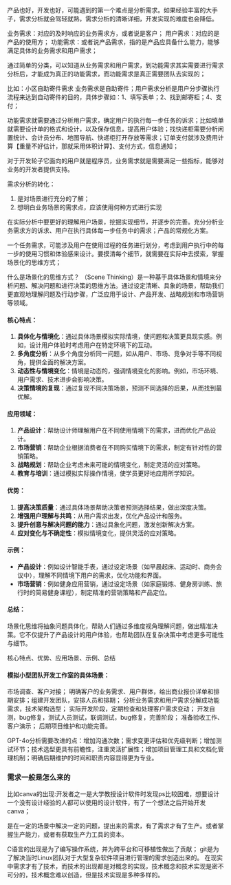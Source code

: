产品也好，开发也好，可能遇到的第一个难点是分析需求。如果经验丰富的大手子，需求分析就会驾轻就熟，需求分析的清晰详细，开发实现的难度也会降低。

业务需求：对应的及时响应的业务需求方，或者说是客户；
用户需求：对应的是产品的使用方；
功能需求：或者说产品需求，指的是产品应具备什么能力，能够满足具体的业务需求和用户需求；

通过简单的分类，可以知道从业务需求和用户需求，到功能需求其实需要进行需求分析后，才能成为真正的功能需求，而功能需求是真正需要团队去实现的；

比如：小区自助寄件需求
业务需求是自助寄件；用户需求分析是用户分步骤执行流程来达到自动寄件的目的，具体步骤如：1、填写表单；2、找到邮寄柜；4、支付；

功能需求就需要通过分析用户需求，确定用户的执行每一步任务的诉求；比如填单就需要设计单的格式和设计，以及保存信息，提高用户体验；找快递柜需要分析闲置统计、会计员分布、地图导航、快递柜打开存放等需求；订单支付就涉及费用计算【重量不好估计，那就采用体积计算】、支付方式，信息通知；

对于开发轮子它面向的用户就是程序员，业务需求就是需要满足一些指标，能够对业务的开发者提供支持。

需求分析的转化：
1. 是对场景进行充分的了解；
2. 想明白业务场景的需求点，应该使用何种方式进行实现

在实际分析中要更好的理解用户场景，挖掘实现细节，并逐步的完善。充分分析业务需求方的诉求、用户在执行具体每一步任务中的需求；产品的常规化方案。

一个任务需求，可能涉及用户在使用过程的任务进行划分，考虑到用户执行中的每一步的使用习惯和体验感来设计。要摸清每个细节，就需要在实际中去摸索，掌握场景化的思维方式；

什么是场景化的思维方式？
（Scene Thinking）是一种基于具体场景和情境来分析问题、解决问题和进行决策的思维方法。通过设定清晰、具象的场景，帮助我们更直观地理解问题及行动步骤，广泛应用于设计、产品开发、战略规划和市场营销等领域。

#### 核心特点：

1. **具体化与情境化**：通过具体场景模拟实际情境，使问题和决策更具现实感。例如，设计用户体验时考虑用户在特定环境下的互动。
2. **多角度分析**：从多个角度分析同一问题，如从用户、市场、竞争对手等不同视角，提供全面的解决方案。
3. **动态性与情境变化**：情境是动态的，强调情境变化的影响。例如，市场环境、用户需求、技术进步会影响决策。
4. **决策情境的复现**：通过复现不同决策场景，预测不同选择的后果，从而找到最优解。

#### 应用领域：
1. **产品设计**：帮助设计师理解用户在不同使用情境下的需求，进而优化产品设计。
2. **市场营销**：帮助企业根据消费者在不同购买情境下的需求，制定有针对性的营销策略。
3. **战略规划**：帮助企业考虑未来可能的情境变化，制定灵活的应对策略。
4. **教育与培训**：通过模拟实际操作情境，使学员更好地应用所学知识。

#### 优势：
1. **提高决策质量**：通过具体场景帮助决策者预测选择结果，做出深度决策。
2. **增强用户理解与共鸣**：从用户需求出发，优化产品设计和服务。
3. **提升创意与解决问题的能力**：通过具象化问题，激发创新解决方案。
4. **应对变化与不确定性**：模拟情境变化，提供灵活的应对策略。

#### 示例：
- **产品设计**：例如设计智能手表，通过设定场景（如早晨起床、运动时、商务会议中），理解不同情境下用户的需求，优化功能和界面。
- **市场营销**：例如健身应用营销，通过设定场景（如家庭锻炼、健身房训练、旅行时的简易健身课程），制定精准的营销策略和产品定位。

#### 总结：
场景化思维将抽象问题具体化，帮助人们通过多维度视角理解问题，做出精准决策。它不仅提升了产品设计的用户体验，也帮助团队在复杂决策中考虑更多可能性与细节。

核心特点、优势、应用场景、示例、总结


#### 模拟小型团队开发工作室的具体场景：
市场调查、客户对接；
明确客户的业务需求、用户群体，给出商业报价详单和排期安排；组建开发团队，安排人员和排期；
分析业务需求和用户需求分解成功能需求，技术架构选型；
实际开发阶段，定期检查和处理客户需求变动；
开发自测，bug修复，测试人员测试，联调测试，bug修复，完善阶段；
准备验收工作、客户演示；
后期项目维护和功能完善。

GPT-4o分析需要改进的点：增加沟通次数；需求变更评估和优先级判断；增加测试环节；技术选型更具有前瞻性，注重灵活扩展性；增加项目管理工具和文档化管理机制；明确后期维护的时间和职责内容显得更为专业。


### 需求一般是怎么来的

比如canva的出现:开发者之一是大学教授设计软件时发现ps比较困难，想要设计一个没有设计经验的人都可以使用的设计软件，有了一个想法之后开始开发canva；

是在一定的场景中解决一定的问题，提出来的需求，有了需求才有了生产。或者掌握生产能力，或者有获取生产力工具的资本。

C语言的出现是为了编写操作系统，并为跨平台和可移植性做出了贡献；
git是为了解决当时Linux团队对于大型复杂软件项目进行管理的需求创造出来的。
在现实中需求才有了技术，而技术的出现都是对概念的实现，技术概念和技术实现是密不可分的，技术概念难以创造，但是技术实现是多种多样的。

